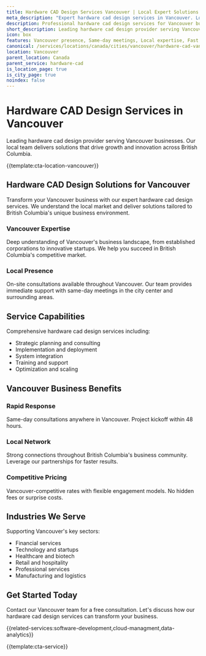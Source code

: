 ```yaml
---
title: Hardware CAD Design Services Vancouver | Local Expert Solutions
meta_description: "Expert hardware cad design services in Vancouver. Local team, same-day consultations, proven results. Transform your business today."
description: Professional hardware cad design services for Vancouver businesses
short_description: Leading hardware cad design provider serving Vancouver and British Columbia.
icon: box
features: Vancouver presence, Same-day meetings, Local expertise, Fast deployment, Competitive rates, Proven track record
canonical: /services/locations/canada/cities/vancouver/hardware-cad-vancouver.html
location: Vancouver
parent_location: Canada
parent_service: hardware-cad
is_location_page: true
is_city_page: true
noindex: false
---
```


# Hardware CAD Design Services in Vancouver

Leading hardware cad design provider serving Vancouver businesses. Our local team delivers solutions that drive growth and innovation across British Columbia.

{{template:cta-location-vancouver}}

## Hardware CAD Design Solutions for Vancouver

Transform your Vancouver business with our expert hardware cad design services. We understand the local market and deliver solutions tailored to British Columbia's unique business environment.

### Vancouver Expertise

Deep understanding of Vancouver's business landscape, from established corporations to innovative startups. We help you succeed in British Columbia's competitive market.

### Local Presence

On-site consultations available throughout Vancouver. Our team provides immediate support with same-day meetings in the city center and surrounding areas.

## Service Capabilities

Comprehensive hardware cad design services including:
- Strategic planning and consulting
- Implementation and deployment
- System integration
- Training and support
- Optimization and scaling

## Vancouver Business Benefits

### Rapid Response
Same-day consultations anywhere in Vancouver. Project kickoff within 48 hours.

### Local Network
Strong connections throughout British Columbia's business community. Leverage our partnerships for faster results.

### Competitive Pricing
Vancouver-competitive rates with flexible engagement models. No hidden fees or surprise costs.

## Industries We Serve

Supporting Vancouver's key sectors:
- Financial services
- Technology and startups
- Healthcare and biotech
- Retail and hospitality
- Professional services
- Manufacturing and logistics

## Get Started Today

Contact our Vancouver team for a free consultation. Let's discuss how our hardware cad design services can transform your business.

{{related-services:software-development,cloud-managment,data-analytics}}

{{template:cta-service}}
